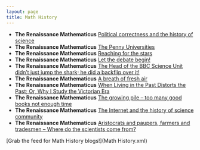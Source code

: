 ```yaml
---
layout: page
title: Math History
---
```


* **The Renaissance Mathematicus** [Political correctness and the history of science](https://thonyc.wordpress.com/2015/09/30/political-correctness-and-the-history-of-science/)
* **The Renaissance Mathematicus** [The Penny Universities](https://thonyc.wordpress.com/2015/09/29/the-penny-universities/)
* **The Renaissance Mathematicus** [Reaching for the stars](https://thonyc.wordpress.com/2015/09/23/reaching-for-the-stars/)
* **The Renaissance Mathematicus** [Let the debate begin!](https://thonyc.wordpress.com/2015/09/18/let-the-debate-begin/)
* **The Renaissance Mathematicus** [The Head of the BBC Science Unit didn’t just jump the shark; he did a backflip over it!](https://thonyc.wordpress.com/2015/09/18/the-head-of-the-bbc-science-unit-didnt-just-jump-the-shark-he-did-a-backflip-over-it/)
* **The Renaissance Mathematicus** [A breath of fresh air](https://thonyc.wordpress.com/2015/09/17/a-breath-of-fresh-air/)
* **The Renaissance Mathematicus** [When Living in the Past Distorts the Past; Or, Why I Study the Victorian Era](https://thonyc.wordpress.com/2015/09/16/when-living-in-the-past-distorts-the-past-or-why-i-study-the-victorian-era/)
* **The Renaissance Mathematicus** [The growing pile – too many good books not enough time](https://thonyc.wordpress.com/2015/09/14/the-growing-pile-too-many-good-books-not-enough-time/)
* **The Renaissance Mathematicus** [The Internet and the history of science community](https://thonyc.wordpress.com/2015/09/04/the-internet-and-the-history-of-science-community/)
* **The Renaissance Mathematicus** [Aristocrats and paupers, farmers and tradesmen – Where do the scientists come from?](https://thonyc.wordpress.com/2015/09/02/aristocrats-and-paupers-farmers-and-tradesmen-where-do-the-scientists-come-from/)

[Grab the feed for Math History blogs!](Math History.xml)
